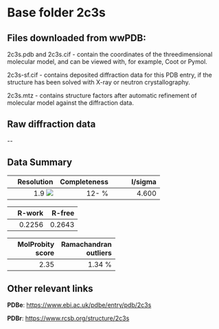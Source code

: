 # Base folder 2c3s

## Files downloaded from wwPDB:

2c3s.pdb and 2c3s.cif - contain the coordinates of the threedimensional molecular model, and can be viewed with, for example, Coot or Pymol.

2c3s-sf.cif - contains deposited diffraction data for this PDB entry, if the structure has been solved with X-ray or neutron crystallography.

2c3s.mtz - contains structure factors after automatic refinement of molecular model against the diffraction data.

## Raw diffraction data

--<br> 

## Data Summary
|   | Resolution | Completeness| I/sigma |
|---|-------------:|----------------:|--------------:|
|   |1.9  ![](https://github.com/thorn-lab/coronavirus_structural_task_force/blob/master/outreach/ang.svg)|  12- %|<img width=50/>4.600|

|   | **R-work**| **R-free**   
|---|-------------:|----------------:|           
||0.2256|0.2643|

|   |**MolProbity<br>score**| **Ramachandran<br>outliers** 
|---|-------------:|----------------:|
||2.35|1.34 %|

## Other relevant links 
**PDBe**:  https://www.ebi.ac.uk/pdbe/entry/pdb/2c3s
 
**PDBr**: https://www.rcsb.org/structure/2c3s 

